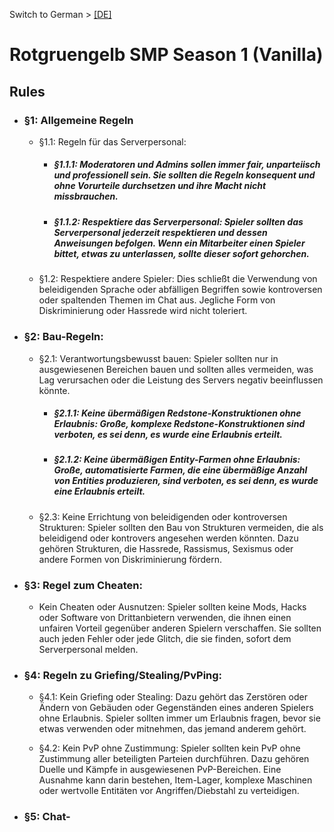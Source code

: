  Switch to German > [[DE]](https://github.com/rotgruengelb/smp/tree/Season-1-(Vanilla)/de)
# Rotgruengelb SMP Season 1 (Vanilla)
## Rules

* ### §1: Allgemeine Regeln

    * §1.1: Regeln für das Serverpersonal:

        * ##### §1.1.1: Moderatoren und Admins sollen immer fair, unparteiisch und professionell sein. Sie sollten die Regeln konsequent und ohne Vorurteile durchsetzen und ihre Macht nicht missbrauchen.

        * ##### §1.1.2: Respektiere das Serverpersonal: Spieler sollten das Serverpersonal jederzeit respektieren und dessen Anweisungen befolgen. Wenn ein Mitarbeiter einen Spieler bittet, etwas zu unterlassen, sollte dieser sofort gehorchen.

    * §1.2: Respektiere andere Spieler: Dies schließt die Verwendung von beleidigenden Sprache oder abfälligen Begriffen sowie kontroversen oder spaltenden Themen im Chat aus. Jegliche Form von Diskriminierung oder Hassrede wird nicht toleriert.

* ### §2: Bau-Regeln:

    * §2.1: Verantwortungsbewusst bauen: Spieler sollten nur in ausgewiesenen Bereichen bauen und sollten alles vermeiden, was Lag verursachen oder die Leistung des Servers negativ beeinflussen könnte.

        * ##### §2.1.1: Keine übermäßigen Redstone-Konstruktionen ohne Erlaubnis: Große, komplexe Redstone-Konstruktionen sind verboten, es sei denn, es wurde eine Erlaubnis erteilt.

        * ##### §2.1.2: Keine übermäßigen Entity-Farmen ohne Erlaubnis: Große, automatisierte Farmen, die eine übermäßige Anzahl von Entities produzieren, sind verboten, es sei denn, es wurde eine Erlaubnis erteilt.

    * §2.3: Keine Errichtung von beleidigenden oder kontroversen Strukturen: Spieler sollten den Bau von Strukturen vermeiden, die als beleidigend oder kontrovers angesehen werden könnten. Dazu gehören Strukturen, die Hassrede, Rassismus, Sexismus oder andere Formen von Diskriminierung fördern.

* ### §3: Regel zum Cheaten:

    * Kein Cheaten oder Ausnutzen: Spieler sollten keine Mods, Hacks oder Software von Drittanbietern verwenden, die ihnen einen unfairen Vorteil gegenüber anderen Spielern verschaffen. Sie sollten auch jeden Fehler oder jede Glitch, die sie finden, sofort dem Serverpersonal melden.

* ### §4: Regeln zu Griefing/Stealing/PvPing:

    * §4.1: Kein Griefing oder Stealing: Dazu gehört das Zerstören oder Ändern von Gebäuden oder Gegenständen eines anderen Spielers ohne Erlaubnis. Spieler sollten immer um Erlaubnis fragen, bevor sie etwas verwenden oder mitnehmen, das jemand anderem gehört.

    * §4.2: Kein PvP ohne Zustimmung: Spieler sollten kein PvP ohne Zustimmung aller beteiligten Parteien durchführen. Dazu gehören Duelle und Kämpfe in ausgewiesenen PvP-Bereichen. Eine Ausnahme kann darin bestehen, Item-Lager, komplexe Maschinen oder wertvolle Entitäten vor Angriffen/Diebstahl zu verteidigen.

* ### §5: Chat-
